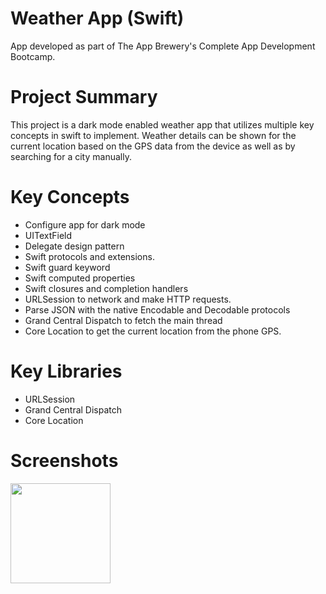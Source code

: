 # Weather App (Swift)
App developed as part of The App Brewery's Complete App Development Bootcamp.

# Project Summary
This project is a dark mode enabled weather app that utilizes multiple key concepts in swift to implement.  Weather details can be shown for the current location based on the GPS data from the device as well as by searching for a city manually. 

# Key Concepts
* Configure app for dark mode
* UITextField
* Delegate design pattern
* Swift protocols and extensions.
* Swift guard keyword
* Swift computed properties
* Swift closures and completion handlers
* URLSession to network and make HTTP requests.
* Parse JSON with the native Encodable and Decodable protocols
* Grand Central Dispatch to fetch the main thread
* Core Location to get the current location from the phone GPS.

# Key Libraries
- URLSession
- Grand Central Dispatch
- Core Location

# Screenshots
<p float="left">
  <img src="https://github.com/user-attachments/assets/bc9d327b-7e75-4bab-ac23-60889f6c8091" width="160" /> 
</p>
